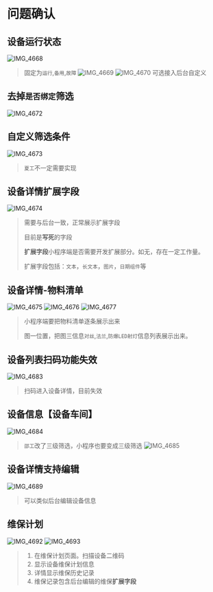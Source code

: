 # 问题确认

## 设备运行状态
![IMG_4668](https://github.com/zhenyitech/shenying/assets/6236022/bc92cb06-1a74-4496-8afc-c1706d3c2bda)
> 固定为`运行`,`备用`,`故障`
> ![IMG_4669](https://github.com/zhenyitech/shenying/assets/6236022/ea658512-8c04-41f2-a912-c293f14671fa)
> ![IMG_4670](https://github.com/zhenyitech/shenying/assets/6236022/942595c4-dba0-48f9-822d-a0cfffee9920)
> 可选接入后台自定义

## 去掉`是否绑定`筛选
![IMG_4672](https://github.com/zhenyitech/shenying/assets/6236022/4872e58a-2eb6-40a9-ae51-4cdb9b727617)


## 自定义筛选条件
![IMG_4673](https://github.com/zhenyitech/shenying/assets/6236022/eef9d712-ad6f-462a-a247-d4fb02dc0098)
> `夏工`不一定需要实现

## 设备详情扩展字段
![IMG_4674](https://github.com/zhenyitech/shenying/assets/6236022/126d5e8c-55ec-4c6a-b20a-49839bfade25)
> 需要与后台一致，正常展示扩展字段
> 
> 目前是**写死**的字段
> 
> **扩展字段**小程序端是否需要开发扩展部分。如无，存在一定工作量。
> 
> 扩展字段包括：`文本`，`长文本`，`图片`，`日期组件`等

## 设备详情-物料清单
![IMG_4675](https://github.com/zhenyitech/shenying/assets/6236022/a7778955-77e1-4ffc-a0b8-ad16d8d04cdd)
![IMG_4676](https://github.com/zhenyitech/shenying/assets/6236022/1701ecc5-a299-41f4-96d8-3ee092d0b9f0)
![IMG_4677](https://github.com/zhenyitech/shenying/assets/6236022/7a415393-9a84-494b-b354-5223813b92bd)
> 小程序端要把物料清单逐条展示出来
>
> 图一位置，把图三信息`对丝`,`法兰`,`防爆LED射灯`信息列表展示出来。

## 设备列表扫码功能失效
![IMG_4683](https://github.com/zhenyitech/shenying/assets/6236022/0ffd3a0c-c24d-4778-b587-7c456475848e)
> 扫码进入设备详情，目前失效

## 设备信息【设备车间】
![IMG_4684](https://github.com/zhenyitech/shenying/assets/6236022/f82fee53-bab6-41f2-bdfd-1aa8706fc113)
> `邵工`改了三级筛选，小程序也要变成三级筛选
> ![IMG_4685](https://github.com/zhenyitech/shenying/assets/6236022/19d32764-1e16-4e5c-a7a9-2ad4acd1ecf6)


## 设备详情支持编辑
![IMG_4689](https://github.com/zhenyitech/shenying/assets/6236022/d2f7aa9a-0718-47ab-ab64-1ae0e1e8b673)
> 可以类似后台编辑设备信息
> 

## 维保计划
![IMG_4692](https://github.com/zhenyitech/shenying/assets/6236022/6db3efad-cda8-4351-8bd3-8601ad316e9d)
![IMG_4693](https://github.com/zhenyitech/shenying/assets/6236022/af0f03ae-8c74-4f2e-8b06-53a2b2739ed7)

> 1. 在维保计划页面。扫描设备二维码
> 2. 显示设备维保计划信息
> 3. 详情显示维保历史记录
> 4. 维保记录包含后台编辑的维保**扩展字段**
 


